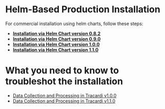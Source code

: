 # Helm-Based Production Installation

For commercial installation using helm charts, follow these steps:

* **[Installation via Helm Chart version 0.8.2](helm_082.md)** 
* **[Installation via Helm Chart version 0.9.0](helm_090.md)**
* **[Installation via Helm Chart version 1.0.0](helm_100.md)**
* **[Installation via Helm Chart version 1.1.0](helm_110.md)**

# What you need to know to troubleshot the installation

* [Data Collection and Processing in Tracardi v1.0.0](../data_flow_100.md)
* [Data Collection and Processing in Tracardi v1.1.0](../data_flow_110.md)